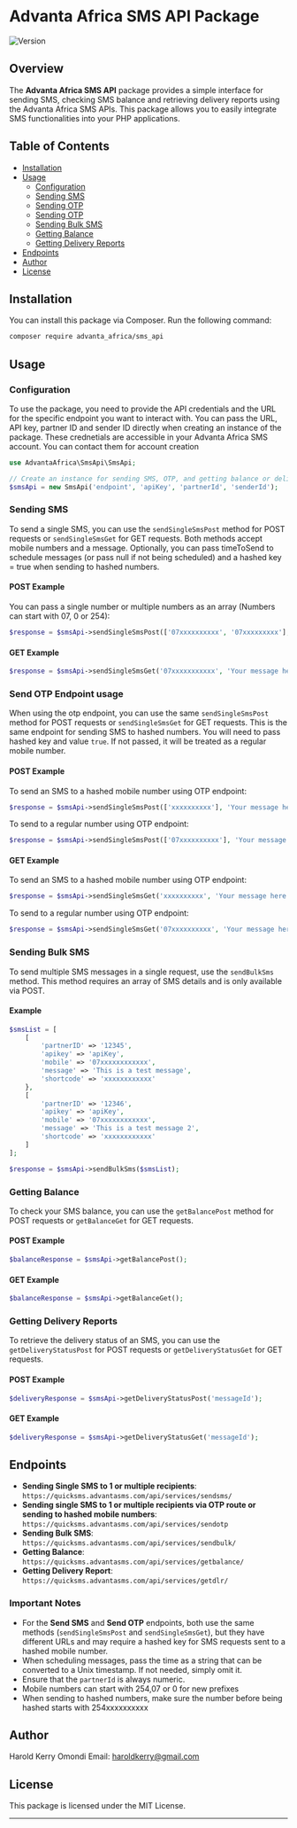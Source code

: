 # Advanta Africa SMS API Package

![Version](https://img.shields.io/badge/version-1.0.0-brightgreen)

## Overview

The **Advanta Africa SMS API** package provides a simple interface for sending SMS, checking SMS balance and retrieving delivery reports using the Advanta Africa SMS APIs. This package allows you to easily integrate SMS functionalities into your PHP applications.

## Table of Contents

- [Installation](#installation)
- [Usage](#usage)
  - [Configuration](#configuration)
  - [Sending SMS](#sending-sms)
  - [Sending OTP](#sending-otp)
  - [Sending OTP](#sending-sms-to-hashed-numbers)
  - [Sending Bulk SMS](#sending-bulk-sms)
  - [Getting Balance](#getting-balance)
  - [Getting Delivery Reports](#getting-delivery-reports)
- [Endpoints](#endpoints)
- [Author](#author)
- [License](#license)

## Installation

You can install this package via Composer. Run the following command:

```bash
composer require advanta_africa/sms_api
```

## Usage

### Configuration

To use the package, you need to provide the API credentials and the URL for the specific endpoint you want to interact with. You can pass the URL, API key, partner ID and sender ID directly when creating an instance of the package. These crednetials are accessible in your Advanta Africa SMS account. You can contact them for account creation

```php
use AdvantaAfrica\SmsApi\SmsApi;

// Create an instance for sending SMS, OTP, and getting balance or delivery reports
$smsApi = new SmsApi('endpoint', 'apiKey', 'partnerId', 'senderId');
```

### Sending SMS

To send a single SMS, you can use the `sendSingleSmsPost` method for POST requests or `sendSingleSmsGet` for GET requests. Both methods accept mobile numbers and a message. Optionally, you can pass timeToSend to schedule messages (or pass null if not being scheduled) and a hashed key = true when sending to hashed numbers.

#### POST Example

You can pass a single number or multiple numbers as an array (Numbers can start with 07, 0 or 254):

```php
$response = $smsApi->sendSingleSmsPost(['07xxxxxxxxxx', '07xxxxxxxxx'], 'Your message here', 'timeToSend', null);
```

#### GET Example

```php
$response = $smsApi->sendSingleSmsGet('07xxxxxxxxxxx', 'Your message here','timeToSend', null);
```

### Send OTP Endpoint usage

When using the otp endpoint, you can use the same `sendSingleSmsPost` method for POST requests or `sendSingleSmsGet` for GET requests. This is the same endpoint for sending SMS to hashed numbers. You will need to pass hashed key and value  `true`. If not passed, it will be treated as a regular mobile number.

#### POST Example

To send an SMS to a hashed mobile number using OTP endpoint:

```php
$response = $smsApi->sendSingleSmsPost(['xxxxxxxxxx'], 'Your message here', 'timeToSend', 'true');
```

To send to a regular number using OTP endpoint:

```php
$response = $smsApi->sendSingleSmsPost(['07xxxxxxxxxx'], 'Your message here', 'timeToSend',null);
```

#### GET Example

To send an SMS to a hashed mobile number using OTP endpoint:

```php
$response = $smsApi->sendSingleSmsGet('xxxxxxxxxx', 'Your message here', 'Your message here', 'true');
```

To send to a regular number using OTP endpoint:

```php
$response = $smsApi->sendSingleSmsGet('07xxxxxxxxxx', 'Your message here', 'Your message here',null);
```

### Sending Bulk SMS

To send multiple SMS messages in a single request, use the `sendBulkSms` method. This method requires an array of SMS details and is only available via POST.

#### Example

```php
$smsList = [
    [
        'partnerID' => '12345',
        'apikey' => 'apiKey',
        'mobile' => '07xxxxxxxxxxxx',
        'message' => 'This is a test message',
        'shortcode' => 'xxxxxxxxxxxx'
    },
    [
        'partnerID' => '12346',
        'apikey' => 'apiKey',
        'mobile' => '07xxxxxxxxxxxx',
        'message' => 'This is a test message 2',
        'shortcode' => 'xxxxxxxxxxxx'
    ]
];

$response = $smsApi->sendBulkSms($smsList);
```

### Getting Balance

To check your SMS balance, you can use the `getBalancePost` method for POST requests or `getBalanceGet` for GET requests.

#### POST Example

```php
$balanceResponse = $smsApi->getBalancePost(); 
```

#### GET Example

```php
$balanceResponse = $smsApi->getBalanceGet();
```

### Getting Delivery Reports

To retrieve the delivery status of an SMS, you can use the `getDeliveryStatusPost` for POST requests or `getDeliveryStatusGet` for GET requests.

#### POST Example

```php
$deliveryResponse = $smsApi->getDeliveryStatusPost('messageId');
```

#### GET Example

```php
$deliveryResponse = $smsApi->getDeliveryStatusGet('messageId');
```

## Endpoints

- **Sending Single SMS to 1 or multiple recipients**: `https://quicksms.advantasms.com/api/services/sendsms/`
- **Sending single SMS to 1 or multiple recipients via OTP route or sending to hashed mobile numbers**: `https://quicksms.advantasms.com/api/services/sendotp`
- **Sending Bulk SMS**: `https://quicksms.advantasms.com/api/services/sendbulk/`
- **Getting Balance**: `https://quicksms.advantasms.com/api/services/getbalance/`
- **Getting Delivery Report**: `https://quicksms.advantasms.com/api/services/getdlr/`

### Important Notes
- For the **Send SMS** and **Send OTP** endpoints, both use the same methods (`sendSingleSmsPost` and `sendSingleSmsGet`), but they have different URLs and may require a hashed key for SMS requests sent to a hashed mobile number.
- When scheduling messages, pass the time as a string that can be converted to a Unix timestamp. If not needed, simply omit it.
- Ensure that the `partnerId` is always numeric.
- Mobile numbers can start with 254,07 or 0 for new prefixes
- When sending to hashed numbers, make sure the number before being hashed starts with 254xxxxxxxxxx

## Author
Harold Kerry Omondi
Email: haroldkerry@gmail.com

## License

This package is licensed under the MIT License.

---

